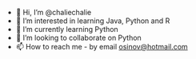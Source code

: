 - 👋 Hi, I’m @chaliechalie
- 👀 I’m interested in  learning Java, Python and R
- 🌱 I’m currently learning  Python
- 💞️ I’m looking to collaborate on Python
- 📫 How to reach me  - by email osinov@hotmail.com

<!---
chaliechalie/chaliechalie is a ✨ special ✨ repository because its `README.md` (this file) appears on your GitHub profile.
You can click the Preview link to take a look at your changes.
--->
